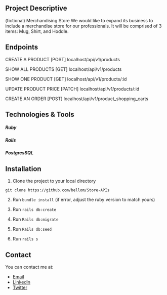 
## Project Descriptive
(fictional) Merchandising Store
We would like to expand its business to include a merchandise store for our professionals. It will be comprised of 3 items: Mug, Shirt, and Hoddle.


## Endpoints
CREATE A PRODUCT
[POST] localhost/api/v1/products

SHOW ALL PRODUCTS
[GET] localhost/api/v1/products

SHOW ONE PRODUCT
[GET] localhost/api/v1/products/:id

UPDATE PRODUCT PRICE
[PATCH] localhost/api/v1/products/:id

CREATE AN ORDER
[POST] localhost/api/v1/product_shopping_carts


## Technologies & Tools
##### Ruby
##### Rails
##### PostgresSQL


## Installation

1. Clone the project to your local directory

```
git clone https://github.com/bellom/Store-APIs
```

2. Run `bundle install` (if error, adjust the ruby version to match yours)

3. Run `rails db:create`

4. Run `Rails db:migrate`

5. Run `Rails db:seed`

5. Run `rails s`


## Contact

You can contact me at:

- [Email](bellomsean@gmail.com)
- [Linkedin](https://www.linkedin.com/in/bellom/)
- [Twitter](https://twitter.com/bellom)
